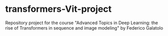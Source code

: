 # transformers-Vit-project
Repository project for the course "Advanced Topics in Deep Learning: the rise of Transformers in sequence and image modeling" by Federico Galatolo
